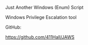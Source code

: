 Just Another Windows (Enum) Script

Windows Privilege Escalation tool

GitHub:

https://github.com/411Hall/JAWS

